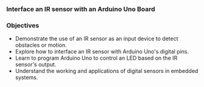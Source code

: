 ### Interface an IR sensor with an Arduino Uno Board

### Objectives
-	Demonstrate the use of an IR sensor as an input device to detect obstacles or motion.
-	Explore how to interface an IR sensor with Arduino Uno's digital pins.
-	Learn to program Arduino Uno to control an LED based on the IR sensor's output.
-	Understand the working and applications of digital sensors in embedded systems.
